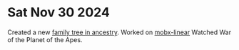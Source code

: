 # Sat Nov 30 2024
Created a new [family tree in ancestry](https://www.ancestry.ca/family-tree/tree/201124966).
Worked on [mobx-linear](../packages/mobx-linear/README.md)
Watched War of the Planet of the Apes.

